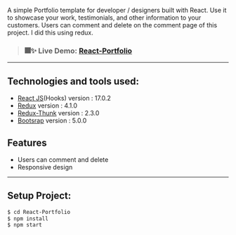 A simple Portfolio template for developer / designers built with React. Use it to showcase your work, testimonials, and other information to your customers. Users can comment and delete on the comment page of this project. I did this using redux.

> ### 🎆✨ Live Demo: [React-Portfolio ](https://np-react-portfolio.netlify.app/)

---

## Technologies and tools used:

- [React JS](https://reactjs.org/docs/create-a-new-react-app.html)(Hooks) version : 17.0.2
- [Redux](https://redux.js.org/introduction/getting-started) version : 4.1.0
- [Redux-Thunk](https://www.npmjs.com/package/redux-thunk) version : 2.3.0
- [Bootsrap](https://www.npmjs.com/package/bootstrap/v/5.0.0-alpha1) version : 5.0.0

## Features

- Users can comment and delete
- Responsive design

---

## Setup Project:

```sh
$ cd React-Portfolio
$ npm install
$ npm start
```
